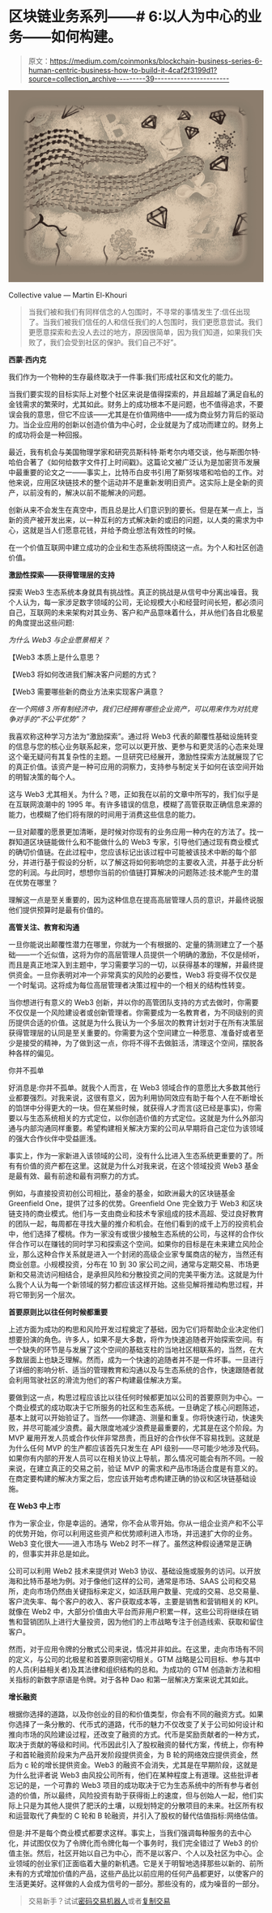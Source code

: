 # 区块链业务系列——# 6:以人为中心的业务——如何构建。

> 原文：<https://medium.com/coinmonks/blockchain-business-series-6-human-centric-business-how-to-build-it-4caf2f3199d1?source=collection_archive---------39----------------------->

![](img/a7314f4633cb0dfbdd08b8a9747591d8.png)

Collective value — Martin El-Khouri

> 当我们被和我们有同样信念的人包围时，不寻常的事情发生了:信任出现了。当我们被我们信任的人和信任我们的人包围时，我们更愿意尝试。我们更愿意探索和去没人去过的地方，原因很简单，因为我们知道，如果我们失败了，我们会受到社区的保护。我们自己不好”。

**西蒙·西内克**

我们作为一个物种的生存最终取决于一件事:我们形成社区和文化的能力。

当我们要实现的目标实际上对整个社区来说是值得探索的，并且超越了满足自私的金钱需求的繁荣时，尤其如此。财务上的成功根本不是问题，也不值得追求，不要误会我的意思，但它不应该——尤其是在价值网络中——成为商业努力背后的驱动力。当企业应用的创新以创造价值为中心时，企业就是为了成功而建立的。财务上的成功将会是一种回报。

最近，我有机会与美国物理学家和研究员斯科特·斯考尔内塔交谈，他与斯图尔特·哈伯合著了《如何给数字文件打上时间戳》。这篇论文被广泛认为是加密货币发展中最重要的论文之一——事实上，比特币白皮书引用了斯努埃塔和哈伯的工作。对他来说，应用区块链技术的整个运动并不是重新发明旧资产。这实际上是全新的资产，以前没有的，解决以前不能解决的问题。

创新从来不会发生在真空中，而且总是比人们意识到的要长。但是在某一点上，当新的资产被开发出来，以一种互利的方式解决新的或旧的问题，以人类的需求为中心，这就是当人们愿意花钱，并给予商业想法有效性的时候。

在一个价值互联网中建立成功的企业和生态系统将围绕这一点。为个人和社区创造价值。

**激励性探索——获得管理层的支持**

探索 Web3 生态系统本身就具有挑战性。真正的挑战是从信号中分离出噪音。我个人认为，每一家涉足数字领域的公司，无论规模大小和经营时间长短，都必须问自己，互联网的未来架构对其业务、客户和产品意味着什么，并从他们各自北极星的角度提出这些问题:

*为什么 Web3 与企业愿景相关？*

【Web3 本质上是什么意思？

【Web3 将如何改进我们解决客户问题的方式？

【Web3 需要哪些新的商业方法来实现客户满意？

*在一个网络 3 所有制经济中，我们已经拥有哪些企业资产，可以用来作为对抗竞争对手的“不公平优势”？*

我喜欢称这种学习方法为“激励探索”。通过将 Web3 代表的颠覆性基础设施转变的信息与您的核心业务联系起来，您可以以更开放、更参与和更灵活的心态来处理这个毫无疑问有其复杂性的主题。一旦研究已经展开，激励性探索方法就展现了它的真正价值。该资产是一种可应用的洞察力，支持参与制定关于如何在该空间开始的明智决策的每个人。

这与 Web3 尤其相关。为什么？嗯，正如我在以前的文章中所写的，我们似乎是在互联网浪潮中的 1995 年。有许多错误的信息，模糊了高管获取正确信息来源的能力，也模糊了他们将有限的时间用于消费这些信息的能力。

一旦对颠覆的愿景更加清晰，是时候对你现有的业务应用一种内在的方法了。找一群知道区块链能做什么和不能做什么的 Web3 专家，引导他们通过现有商业模式的确切价值链。在此过程中，您应该标记出该过程中可能被该技术中断的每个部分，并进行基于假设的分析，以了解这将如何影响您的主要收入流，并基于此分析您的利润。与此同时，想想你当前的价值链打算解决的问题陈述:技术能产生的潜在优势在哪里？

理解这一点是至关重要的，因为这种信息在提高高层管理人员的意识，并最终说服他们提供预算时是最有价值的。

**高管关注、教育和沟通**

一旦你能说出颠覆性潜力在哪里，你就为一个有根据的、定量的猜测建立了一个基础——一个近似值，这将为你的高层管理人员提供一个明确的激励，不仅是倾听，而且是真正地深入到主题中，学习需要学习的一切，以获得基本的理解，并最终提供资金。一旦你表明对冲一个非常真实的风险的必要性，Web3 将变得不仅仅是一个时髦词。这将成为每位高层管理者决策过程中的一个相关的结构性转变。

当你想进行有意义的 Web3 创新，并以你的高管团队支持的方式去做时，你需要不仅仅是一个风险建设者或创新管理者。你需要成为一名教育者，为不同级别的资历提供合适的价值。这就是为什么我认为一个多层次的教育计划对于在所有决策层获得管理层的认同是至关重要的。你需要为这个空间建立一种愿意、准备好或者至少是接受的精神，为了做到这一点，你将不得不去做脏活，清理这个空间，摆脱各种各样的偏见。

你并不孤单

好消息是:你并不孤单。就我个人而言，在 Web3 领域合作的意愿比大多数其他行业都要强烈。对我来说，这很有意义，因为利用协同效应有助于每个人在不断增长的馅饼中分得更大的一块。但在某些时候，就获得人才而言(这已经是事实)，你需要以与生态系统相关的方式定位，以你创造价值的方式定位。这就是为什么外部沟通与内部沟通同样重要。希望构建相关解决方案的公司从早期将自己定位为该领域的强大合作伙伴中受益匪浅。

事实上，作为一家新进入该领域的公司，没有什么比进入生态系统更重要的了。所有有价值的资产都在这里。这就是为什么对我来说，在这个领域投资 Web3 基金是最有效、最有前途和最有洞察力的方式。

例如，与直接投资初创公司相比，基金的基金，如欧洲最大的区块链基金 Greenfield One，提供了过多的优势。Greenfield One 完全致力于 Web3 和区块链支持的商业模式。他们与一支由商业和技术专家组成的技术高超、受过良好教育的团队一起，每周都在寻找大量的推介和机会。在他们看到的成千上万的投资机会中，他们选择了樱桃。作为一家没有或很少接触生态系统的公司，与这样的合作伙伴合作可以在赚钱的同时学习和探索这个空间。如果你的目标是在未来建立风险企业，那么这种合作关系就是进入一个封闭的高级企业家专属商店的秘方，当然还有商业创意。小规模投资，分布在 10 到 30 家公司之间，通常与定期交易、市场更新和交易流访问相结合，是承担风险和分散投资之间的完美平衡方法。这就是为什么我个人认为每一个新领域的努力都应该这样开始。这些见解将推动构思过程，并将它带到另一个层次。

**首要原则比以往任何时候都重要**

上述方面为成功的构思和风险开发过程奠定了基础，因为它们将帮助企业决定他们想要扮演的角色。许多人，如果不是大多数，将作为快速追随者开始探索空间。有一个缺失的环节是与发展了这个空间的基础支柱的当地社区相联系的，当然，在大多数层面上也缺乏理解。然而，成为一个快速的追随者并不是一件坏事。一旦进行了详细的影响分析、适当的管理教育和沟通以及与生态系统的合作，快速跟随者就会利用驾驶社区的滑流为他们的客户构建最佳解决方案。

要做到这一点，构思过程应该比以往任何时候都更加以公司的首要原则为中心。一个商业模式的成功取决于它所服务的社区和生态系统。一旦确定了核心问题陈述，基本上就可以开始验证了。当然——你建造、测量和重复。你将快速行动，快速失败，并尽可能减少浪费。最大限度地减少浪费是最重要的，尤其是在这个阶段。为 MVP 雇用开发人员或合作伙伴非常昂贵，而且好的合作伙伴不容易找到。这就是为什么任何 MVP 的生产都应该首先只发生在 API 级别——尽可能少地涉及代码。如果你有内部的开发人员可以在相关协议上导航，那么情况可能会有所不同。一般来说，在建立真正的交易之前，验证 MVP 的需求和产品市场适合度是有意义的。在商定要构建的解决方案之后，您应该开始考虑构建正确的协议和区块链基础设施。

**在 Web3 中上市**

作为一家企业，你是幸运的。通常，你不会从零开始。你从一组企业资产和不公平的优势开始，你可以利用这些资产和优势顺利进入市场，并迅速扩大你的业务。Web3 变化很大——进入市场与 Web2 时不一样了。虽然这种假设通常是正确的，但事实并非总是如此。

公司可以利用 Web2 技术来提供对 Web3 协议、基础设施或服务的访问。以开放海和比特币基地为例。对于像他们这样的公司，通常是市场、SAAS 公司和交易所，走向市场仍然由关键指标来定义，如活跃用户数量、完成的交易、总交易量、客户流失率、每个客户的收入、客户获取成本等，主要是销售和营销相关的 KPI。就像在 Web2 中，大部分价值由大平台而非用户积累一样，这些公司将继续在销售和营销团队上进行大量投资，因为他们的上市战略专注于创造线索、获取和留住客户。

然而，对于应用令牌的分散式公司来说，情况并非如此。在这里，走向市场有不同的定义，与公司的北极星和首要原则密切相关。GTM 战略是公司目标、参与其中的人员(利益相关者)及其法律和组织结构的总和。为成功的 GTM 创造新方法和相关指标的新数字原语是令牌。对于各种 Dao 和第一层解决方案来说尤其如此。

**增长融资**

根据你选择的道路，以及你创业的目的和价值类型，你会有不同的融资方式。如果你选择了一条分散的、代币式的道路，代币的魅力不仅改变了关于公司如何设计和推向市场的风险建设过程，还改变了融资的方式。代币是奖励贡献者的一种方式，取决于贡献的等级和时间。代币因此引入了股权融资的替代方案，传统上，你有种子和首轮融资阶段来为产品开发阶段提供资金，为 B 轮的网络效应提供资金，然后为 c 轮的增长提供资金。Web3 的融资不会消失，尤其是在早期阶段，这就是为什么批评者说 Web3 由风投公司所有，他们在某种程度上有道理。这些批评者忘记的是，一个可靠的 Web3 项目的成功取决于它为生态系统中的所有参与者创造的价值，所以最终，风险投资有助于获得街上的速度，但与创始人一起，他们实际上只是为其他人提供了肥沃的土壤，以规划特定的分散项目的未来。社区所有权和运营取代了典型的 C 轮和 B 轮融资，并引入了股权的替代估值指标:网络估值。

但是:并不是每个商业模式都要求这样。事实上，当我们强调每种服务的去中心化，并试图仅仅为了令牌化而令牌化每一个事务时，我们完全错过了 Web3 的价值主张。然后，社区开始以自己为中心，而不是以客户、个人以及社区为中心。企业领域的创业家们正面临着大量的新机遇。它是关于明智地选择那些以新的、前所未有的方式增加价值的产品，这些产品比以前应用的任何产品都更好，以使客户的生活更美好。这样做的人会成为信号的一部分。那些没有的，成为噪音的一部分。

> 交易新手？试试[密码交易机器人](/coinmonks/crypto-trading-bot-c2ffce8acb2a)或者[复制交易](/coinmonks/top-10-crypto-copy-trading-platforms-for-beginners-d0c37c7d698c)